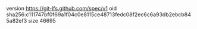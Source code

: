 version https://git-lfs.github.com/spec/v1
oid sha256:c111747bf0f69a1f04c0e8115ce48713fedc08f2ec6c6a93db2ebcb845a82ef3
size 46695
